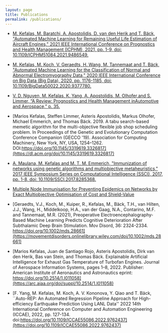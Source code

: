 ```yaml
---
layout: page
title: Publications
permalink: /publications/
---
```



<!-- <iframe src="https://giphy.com/embed/jp7jSyjNNz2ansuOS8" width="480" height="400" frameBorder="0" class="giphy-embed" allowFullScreen></iframe><p><a href="https://giphy.com/gifs/theoffice-jp7jSyjNNz2ansuOS8">via GIPHY</a></p>

**Under construction** -->

- [M. Kefalas, M. Baratchi, A. Apostolidis, D. van den Herik and T. Bäck, "Automated Machine Learning for Remaining Useful Life Estimation of Aircraft Engines," 2021 IEEE International Conference on Prognostics and Health Management (ICPHM), 2021, pp. 1-9, doi: 10.1109/ICPHM51084.2021.9486549.](https://ieeexplore.ieee.org/document/9486549)

- [M. Kefalas, M. Koch, V. Geraedts, H. Wang, M. Tannemaat and T. Bäck, "Automated Machine Learning for the Classification of Normal and Abnormal Electromyography Data," 2020 IEEE International Conference on Big Data (Big Data), 2020, pp. 1176-1185, doi: 10.1109/BigData50022.2020.9377780.](https://ieeexplore.ieee.org/abstract/document/9377780)

- [V. D. Nguyen,  M. Kefalas,  K. Yang,  A. Apostolidis,  M. Olhofer,and  S. Limmer,  “A  Review:  Prognostics  and  Health  Management  inAutomotive and Aerospace,” p. 35.](https://papers.phmsociety.org/index.php/ijphm/article/view/2730)

- [Marios Kefalas, Steffen Limmer, Asteris Apostolidis, Markus Olhofer, Michael Emmerich, and Thomas Bäck. 2019. A tabu search-based memetic algorithm for the multi-objective flexible job shop scheduling problem. In Proceedings of the Genetic and Evolutionary Computation Conference Companion (GECCO '19). Association for Computing Machinery, New York, NY, USA, 1254–1262. DOI:https://doi.org/10.1145/3319619.3326817](https://dl.acm.org/doi/10.1145/3319619.3326817)

- [A. Maulana, M. Kefalas and M. T. M. Emmerich, "Immunization of networks using genetic algorithms and multiobjective metaheuristics," 2017 IEEE Symposium Series on Computational Intelligence (SSCI), 2017, pp. 1-8, doi: 10.1109/SSCI.2017.8285368.](https://ieeexplore.ieee.org/document/8285368)

- [Multiple Node Immunisation for Preventing Epidemics on Networks by Exact Multiobjective Optimisation of Cost and Shield-Value](https://arxiv.org/abs/2010.06488)

- [Geraedts, V.J., Koch, M., Kuiper, R., Kefalas, M., Bäck, T.H., van Hilten, J.J., Wang, H., Middelkoop, H.A., van der Gaag, N.A., Contarino, M.F. and Tannemaat, M.R. (2021), Preoperative Electroencephalography-Based Machine Learning Predicts Cognitive Deterioration After Subthalamic Deep Brain Stimulation. Mov Disord, 36: 2324-2334. https://doi.org/10.1002/mds.28661](https://movementdisorders.onlinelibrary.wiley.com/doi/10.1002/mds.28661)

- [Marios Kefalas, Juan de Santiago Rojo, Asteris Apostolidis, Dirk van den Herik, Bas van Stein, and Thomas Bäck. Explainable Artificial Intelligence for Exhaust Gas Temperature of Turbofan Engines. Journal of Aerospace Information Systems, pages 1–8, 2022. Publisher: American Institute of Aeronautics and Astronautics eprint: https://doi.org/10.2514/1.I011058](https://arc.aiaa.org/doi/suppl/10.2514/1.I011058)

- [F. Yang, M. Kefalas, M. Koch, A. V. Kononova, Y. Qiao and T. Bäck, ``Auto-REP: An Automated Regression Pipeline Approach for High-efficiency Earthquake Prediction Using LANL Data'' 2022 14th International Conference on Computer and Automation Engineering (ICCAE), 2022, pp. 127-134. doi:https://doi.org/10.1109/ICCAE55086.2022.9762437](https://doi.org/10.1109/ICCAE55086.2022.9762437)

